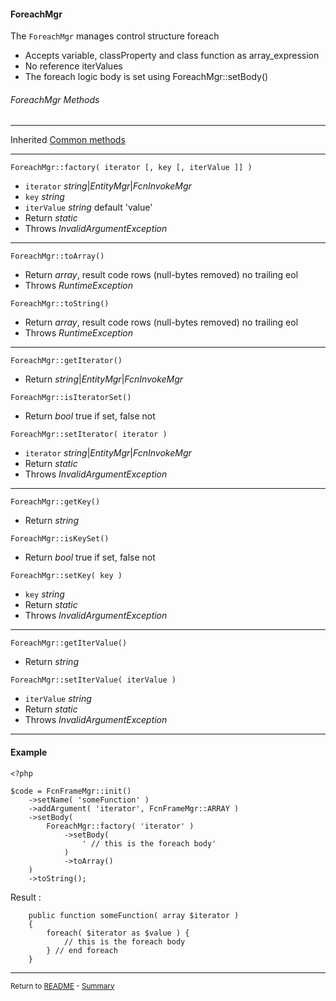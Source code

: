 [comment]: # (This file is part of PcGen, PHP Code Generation support package. Copyright 2020 Kjell-Inge Gustafsson, kigkonsult, All rights reserved, licence GPL 3.0)

#### ForeachMgr

The ```ForeachMgr``` manages control structure foreach

* Accepts variable, classProperty and class function as array_expression
* No reference iterValues 
* The foreach logic body is set using ForeachMgr::setBody()

###### ForeachMgr Methods

---
Inherited [Common methods]

---

```ForeachMgr::factory( iterator [, key [, iterValue ]] ) ```

* ```iterator``` _string_|_EntityMgr_|_FcnInvokeMgr_
* ```key``` _string_
* ```iterValue``` _string_  default 'value'
* Return _static_
* Throws _InvalidArgumentException_

---

```ForeachMgr::toArray() ```

* Return _array_, result code rows (null-bytes removed) no trailing eol
* Throws _RuntimeException_


```ForeachMgr::toString() ```

* Return _array_, result code rows (null-bytes removed) no trailing eol
* Throws _RuntimeException_

---

```ForeachMgr::getIterator() ```

* Return _string_|_EntityMgr_|_FcnInvokeMgr_


```ForeachMgr::isIteratorSet() ```

* Return _bool_ true if set, false not


```ForeachMgr::setIterator( iterator ) ```

* ```iterator``` _string_|_EntityMgr_|_FcnInvokeMgr_
* Return _static_
* Throws _InvalidArgumentException_

---

```ForeachMgr::getKey() ```

* Return _string_


```ForeachMgr::isKeySet() ```

* Return _bool_ true if set, false not


```ForeachMgr::setKey( key ) ```

* ```key``` _string_
* Return _static_
* Throws _InvalidArgumentException_

---

```ForeachMgr::getIterValue() ```

* Return _string_


```ForeachMgr::setIterValue( iterValue ) ```

* ```iterValue``` _string_
* Return _static_
* Throws _InvalidArgumentException_

---

#### Example

```
<?php

$code = FcnFrameMgr::init()
    ->setName( 'someFunction' )
    ->addArgument( 'iterator', FcnFrameMgr::ARRAY ) 
    ->setBody(
        ForeachMgr::factory( 'iterator' )
            ->setBody(
                ' // this is the foreach body'
            )
            ->toArray()
    )
    ->toString();
```

Result :

```
    public function someFunction( array $iterator )
    {
        foreach( $iterator as $value ) {
            // this is the foreach body
        } // end foreach
    }
```

---

<small>Return to [README] - [Summary]</small>

[ClassMgr]:ClassMgr.md
[Common methods]:CommonMethods.md
[DocBlockMgr]:DocBlockMgr.md
[README]:../README.md
[Summary]:Summary.md
